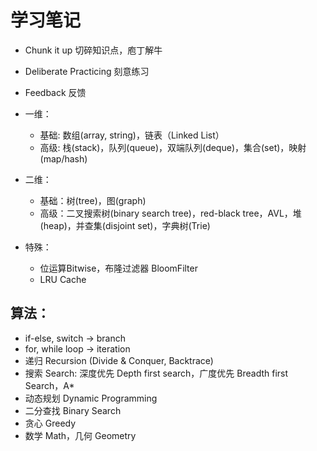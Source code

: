 # 学习笔记

- Chunk it up 切碎知识点，庖丁解牛
- Deliberate Practicing 刻意练习
- Feedback 反馈

- 一维：
    - 基础: 数组(array, string)，链表（Linked List）
    - 高级: 栈(stack)，队列(queue)，双端队列(deque)，集合(set)，映射(map/hash)
- 二维：
    - 基础：树(tree)，图(graph)
    - 高级：二叉搜索树(binary search tree)，red-black tree，AVL，堆(heap)，并查集(disjoint set)，字典树(Trie)
- 特殊：

    - 位运算Bitwise，布隆过滤器 BloomFilter
    - LRU Cache
## 算法：

- if-else, switch -> branch
- for, while loop -> iteration
- 递归 Recursion (Divide & Conquer, Backtrace)
- 搜索 Search: 深度优先 Depth first search，广度优先 Breadth first Search，A*
- 动态规划 Dynamic Programming
- 二分查找 Binary Search
- 贪心 Greedy
- 数学 Math，几何 Geometry
